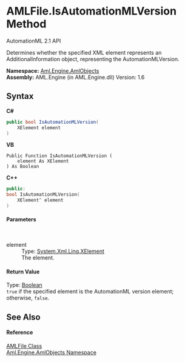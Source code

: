 # AMLFile.IsAutomationMLVersion Method 
AutomationML 2.1 API 

Determines whether the specified XML element represents an AdditionalInformation object, representing the AutomationMLVersion.

**Namespace:**&nbsp;<a href="N_Aml_Engine_AmlObjects">Aml.Engine.AmlObjects</a><br />**Assembly:**&nbsp;AML.Engine (in AML.Engine.dll) Version: 1.6

## Syntax

**C#**<br />
``` C#
public bool IsAutomationMLVersion(
	XElement element
)
```

**VB**<br />
``` VB
Public Function IsAutomationMLVersion ( 
	element As XElement
) As Boolean
```

**C++**<br />
``` C++
public:
bool IsAutomationMLVersion(
	XElement^ element
)
```


#### Parameters
&nbsp;<dl><dt>element</dt><dd>Type: <a href="https://docs.microsoft.com/dotnet/api/system.xml.linq.xelement" target="_parent" rel="noopener noreferrer">System.Xml.Linq.XElement</a><br />The element.</dd></dl>

#### Return Value
Type: <a href="https://docs.microsoft.com/dotnet/api/system.boolean" target="_parent" rel="noopener noreferrer">Boolean</a><br />`true` if the specified element is the AutomationML version element; otherwise, `false`.

## See Also


#### Reference
<a href="T_Aml_Engine_AmlObjects_AMLFile">AMLFile Class</a><br /><a href="N_Aml_Engine_AmlObjects">Aml.Engine.AmlObjects Namespace</a><br />